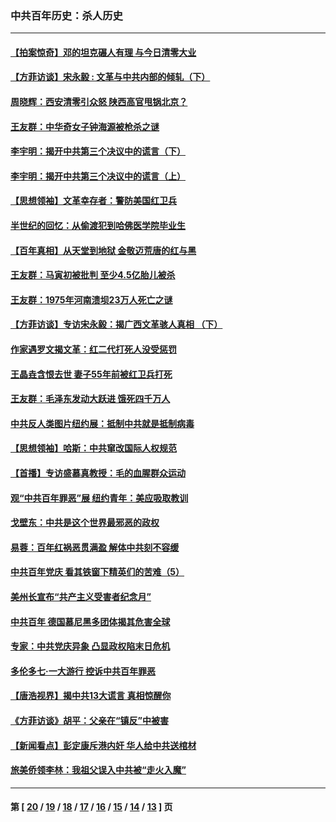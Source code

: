 ### 中共百年历史：杀人历史
---
#### [【拍案惊奇】邓的坦克碾人有理 与今日清零大业](../../pages/nf1176106/n13729574.md?08120430) 
#### [【方菲访谈】宋永毅 : 文革与中共内部的倾轧（下）](../../pages/nf1176106/n13486836.md?08120430) 
#### [周晓辉：西安清零引众怒 陕西高官甩锅北京？](../../pages/nf1176106/n13484627.md?08120430) 
#### [王友群：中华奇女子钟海源被枪杀之谜](../../pages/nf1176106/n13430555.md?08120430) 
#### [李宇明：揭开中共第三个决议中的谎言（下）](../../pages/nf1176106/n13389389.md?08120430) 
#### [李宇明：揭开中共第三个决议中的谎言（上）](../../pages/nf1176106/n13388697.md?08120430) 
#### [【思想领袖】文革幸存者：警防美国红卫兵](../../pages/nf1176106/n13339289.md?08120430) 
#### [半世纪的回忆：从偷渡犯到哈佛医学院毕业生](../../pages/nf1176106/n13345328.md?08120430) 
#### [【百年真相】从天堂到地狱 金敬迈荒唐的红与黑](../../pages/nf1176106/n13336995.md?08120430) 
#### [王友群：马寅初被批判 至少4.5亿胎儿被杀](../../pages/nf1176106/n13260313.md?08120430) 
#### [王友群：1975年河南溃坝23万人死亡之谜](../../pages/nf1176106/n13231576.md?08120430) 
#### [【方菲访谈】专访宋永毅：揭广西文革骇人真相 （下）](../../pages/nf1176106/n13209074.md?08120430) 
#### [作家遇罗文揭文革：红二代打死人没受惩罚](../../pages/nf1176106/n13205254.md?08120430) 
#### [王晶垚含恨去世 妻子55年前被红卫兵打死](../../pages/nf1176106/n13203590.md?08120430) 
#### [王友群：毛泽东发动大跃进 饿死四千万人](../../pages/nf1176106/n13177158.md?08120430) 
#### [中共反人类图片纽约展：抵制中共就是抵制病毒](../../pages/nf1176106/n13115371.md?08120430) 
#### [【思想领袖】哈斯：中共窜改国际人权规范](../../pages/nf1176106/n13053647.md?08120430) 
#### [【首播】专访盛慕真教授：毛的血腥群众运动](../../pages/nf1176106/n13091782.md?08120430) 
#### [观“中共百年罪恶”展 纽约青年：美应吸取教训](../../pages/nf1176106/n13085246.md?08120430) 
#### [戈壁东：中共是这个世界最邪恶的政权](../../pages/nf1176106/n13085641.md?08120430) 
#### [易蓉：百年红祸恶贯满盈 解体中共刻不容缓](../../pages/nf1176106/n13084455.md?08120430) 
#### [中共百年党庆 看其铁窗下精英们的苦难（5）](../../pages/nf1176106/n13076766.md?08120430) 
#### [美州长宣布“共产主义受害者纪念月”](../../pages/nf1176106/n13074024.md?08120430) 
#### [中共百年 德国慕尼黑多团体揭其危害全球](../../pages/nf1176106/n13068873.md?08120430) 
#### [专家：中共党庆异象 凸显政权陷末日危机](../../pages/nf1176106/n13067084.md?08120430) 
#### [多伦多七·一大游行 控诉中共百年罪恶](../../pages/nf1176106/n13062043.md?08120430) 
#### [【唐浩视界】揭中共13大谎言 真相惊醒你](../../pages/nf1176106/n13065208.md?08120430) 
#### [《方菲访谈》胡平：父亲在“镇反”中被害](../../pages/nf1176106/n13064114.md?08120430) 
#### [【新闻看点】彭定康斥港内奸 华人给中共送棺材](../../pages/nf1176106/n13064230.md?08120430) 
#### [旅美侨领李林：我祖父误入中共被“走火入魔”](../../pages/nf1176106/n13062777.md?08120430) 

---
#### 第 [ [20](./20.md?08120430) / [19](./19.md?08120430) / [18](./18.md?08120430) / [17](./17.md?08120430) / [16](./16.md?08120430) / [15](./15.md?08120430) / [14](./14.md?08120430) / [13](./13.md?08120430) ] 页
